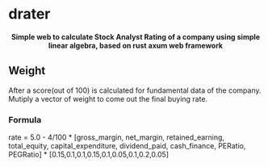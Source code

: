 # drater
<h4 align="center">Simple web to calculate Stock Analyst Rating of a company using simple linear algebra, based on rust axum web framework</h4>

## Weight
After a score(out of 100) is calculated for fundamental data of the company.
Mutiply a vector of weight to come out the final buying rate.
### Formula 
rate = 5.0 - 4/100 *
[gross_margin, net_margin, retained_earning, total_equity, capital_expenditure, dividend_paid, cash_finance, PERatio, PEGRatio] 
*
[0.15,0.1,0.1,0.15,0.1,0.05,0.1,0.2,0.05]
